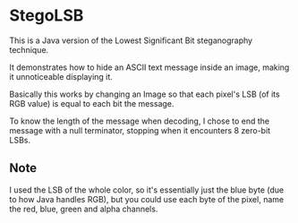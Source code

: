 # StegoLSB
This is a Java version of the Lowest Significant Bit steganography technique.

It demonstrates how to hide an ASCII text message inside an image, making it unnoticeable displaying it.

Basically this works by changing an Image so that each pixel's LSB (of its RGB value) is equal to each bit the message.

To know the length of the message when decoding, I chose to end the message with a null terminator, stopping when it
 encounters 8 zero-bit LSBs. 
 
## Note
I used the LSB of the whole color, so it's essentially just the blue byte (due to how Java handles RGB), but you could
use each byte of the pixel, name the red, blue, green and alpha channels.
